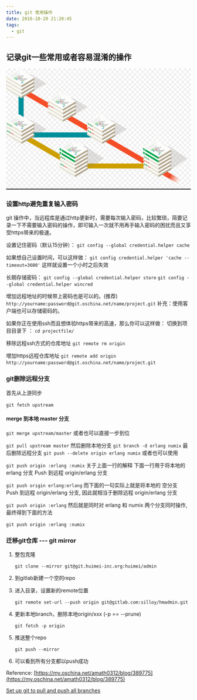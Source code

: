 ```yaml
---
title: git 常用操作
date: 2016-10-20 21:20:45
tags: 
  - git
---
```


## 记录git一些常用或者容易混淆的操作

![1535355590414](/images/1535355590414.png)

<!-- more -->

### 设置http避免重复输入密码

git 操作中，当远程库是通过http更新时，需要每次输入密码，比较繁琐，简要记录一下不需要输入密码的操作，即可输入一次就不用再手输入密码的困扰而且又享受https带来的极速。

设置记住密码（默认15分钟）：
`git config --global credential.helper cache`

如果想自己设置时间，可以这样做：
`git config credential.helper 'cache --timeout=3600'`
这样就设置一个小时之后失效

长期存储密码：
`git config --global credential.helper store`
`git config --global credential.helper wincred`

增加远程地址的时候带上密码也是可以的。(推荐)
`http://yourname:password@git.oschina.net/name/project.git`
补充：使用客户端也可以存储密码的。

如果你正在使用ssh而且想体验https带来的高速，那么你可以这样做： 切换到项目目录下 ：
`cd projectfile/`

移除远程ssh方式的仓库地址
`git remote rm origin`

增加https远程仓库地址
`git remote add origin http://yourname:password@git.oschina.net/name/project.git`

### git删除远程分支

首先从上游同步

`git fetch upstream`

#### merge 到本地 master 分支

`git merge upstream/master`
或者也可以直接一步到位

`git pull upstream master`
然后删除本地分支
`git branch -d erlang numix`
最后删除远程分支
`git push --delete origin erlang numix`
或者也可以使用

`git push origin :erlang :numix`
关于上面一行的解释
下面一行用于将本地的 erlang 分支 Push 到远程 origin/erlang 分支

`git push origin erlang:erlang`
而下面的一句实际上就是将本地的 空分支 Push 到远程 origin/erlang 分支, 因此就相当于删除远程 origin/erlang 分支

`git push origin :erlang`
然后就是同时对 erlang 和 numix 两个分支同时操作, 最终得到下面的方法

`git push origin :erlang :numix`

### 迁移git仓库 --- git mirror

1. 整包克隆

   ```shell
   git clone --mirror git@git.huimei-inc.org:huimei/admin
   ```

2. 到gitlab新建一个空的repo

3. 进入目录，设置新的remote位置

   ```shell
   git remote set-url --push origin git@gitlab.com:silloy/hmadmin.git
   ```

4. 更新本地branch，删除本地origin/xxx (-p == --prune)

   ```shell
   git fetch -p origin
   ```

5. 推送整个repo

   ```shell
   git push --mirror
   ```

6. 可以看到所有分支都以push成功

Reference:
[https://my.oschina.net/amath0312/blog/389775](https://my.oschina.net/amath0312/blog/389775)

[Set up git to pull and push all branches](https://stackoverflow.com/questions/1914579/set-up-git-to-pull-and-push-all-branches)